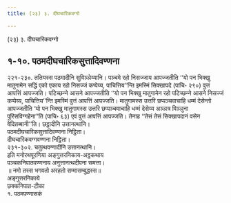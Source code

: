 ```yaml
---
title: (२३) ३. दीघचारिकवग्गो

---
```

(२३) ३. दीघचारिकवग्गो  


## १-१०. पठमदीघचारिकसुत्तादिवण्णना

२२१-२३०. ततियस्स पठमादीनि सुविञ्‍ञेय्यानि। पञ्‍चमे रहो निसज्‍जाय आपज्‍जतीति ‘‘यो पन भिक्खु मातुगामेन सद्धिं एको एकाय रहो निसज्‍जं कप्पेय्य, पाचित्तिय’’न्ति इमस्मिं सिक्खापदे (पाचि॰ २९०) वुत्तं आपत्तिं आपज्‍जति। पटिच्छन्‍ने आसने आपज्‍जतीति ‘‘यो पन भिक्खु मातुगामेन रहो पटिच्छन्‍ने आसने निसज्‍जं कप्पेय्य, पाचित्तिय’’न्ति इमस्मिं वुत्तं आपत्तिं आपज्‍जति। मातुगामस्स उत्तरि छप्पञ्‍चवाचाहि धम्मं देसेन्तो आपज्‍जतीति ‘यो पन भिक्खु मातुगामस्स उत्तरि छप्पञ्‍चवाचाहि धम्मं देसेय्य अञ्‍ञत्र विञ्‍ञुना पुरिसविग्गहेना’’ति (पाचि॰ ६३) एवं वुत्तं आपत्तिं आपज्‍जति। तेनाह ‘‘तेसं तेसं सिक्खापदानं वसेन वेदितब्बानी’’ति। छट्ठादीनि उत्तानत्थानि।  
पठमदीघचारिकसुत्तादिवण्णना निट्ठिता।  
दीघचारिकवग्गवण्णना निट्ठिता।  
२३१-३०२. चतुत्थवग्गादीनि उत्तानत्थानि।  
इति मनोरथपूरणिया अङ्गुत्तरनिकाय-अट्ठकथाय  
पञ्‍चकनिपातवण्णनाय अनुत्तानत्थदीपना समत्ता।  
॥ नमो तस्स भगवतो अरहतो सम्मासम्बुद्धस्स॥  
अङ्गुत्तरनिकाये  
छक्‍कनिपात-टीका  
१. पठमपण्णासकं  